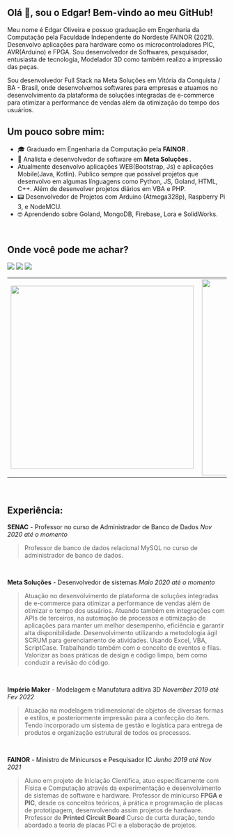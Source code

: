 ## Olá 👋, sou o Edgar! Bem-vindo ao meu GitHub!

  Meu nome é Edgar Oliveira e possuo graduação em Engenharia da Computação pela Faculdade Independente do Nordeste FAINOR (2021). Desenvolvo aplicações para hardware como os microcontroladores PIC, AVR(Arduino) e FPGA. Sou desenvolvedor de Softwares, pesquisador, entusiasta de tecnologia, Modelador 3D como também realizo a impressão das peças.
  
Sou desenvolvedor Full Stack na Meta Soluções em Vitória da Conquista / BA - Brasil, onde desenvolvemos softwares para empresas e atuamos no desenvolvimento da plataforma de soluções integradas de e-commerce para otimizar a performance de vendas além da otimização do tempo dos usuários.

 ##  Um pouco sobre mim:
 
- 🎓 Graduado em Engenharia da Computação pela <strong> FAINOR </strong>.
- 💼 Analista e desenvolvedor de software em <strong> Meta Soluções </strong>.
- Atualmente desenvolvo aplicações WEB(Bootstrap, Js) e aplicações Mobile(Java, Kotlin). Publico sempre que possível projetos que desenvolvo em algumas línguagens como Python, JS, Goland, HTML, C++. Além de desenvolver projetos diários em VBA e PHP.
- 📟 Desenvolvedor de Projetos com Arduino (Atmega328p), Raspberry Pi 3, e NodeMCU.
- 🤓 Aprendendo sobre Goland, MongoDB, Firebase, Lora e SolidWorks.

<br>

## Onde você pode me achar?

[<img src="https://img.shields.io/badge/GitHub-100000?style=for-the-badge&logo=github&logoColor=white" />](https://github.com/EdgarOlv)  [<img src="https://img.shields.io/badge/linkedin-%230077B5.svg?&style=for-the-badge&logo=linkedin&logoColor=white" />](https://www.linkedin.com/in/edgarolv/) [<img src="https://img.shields.io/badge/Gmail-D14836?style=for-the-badge&logo=gmail&logoColor=white" />](mailto:edgaroliveira1258@gmail.com) 
<br>

<center>
  <table>
    <tr>
        <td><img width="420px" align="left" src="https://github-readme-stats.vercel.app/api/top-langs/?username=edgarolv&hide=html&layout=compact&theme=tokyonight" /></td>
        <td><img width="450px" align="left" src="https://github-readme-stats.vercel.app/api?username=edgarolv&theme=tokyonight"/></td>
    </tr>   
  </table>
</center>  

<br>

 ##  Experiência:
 
**SENAC** - Professor no curso de Administrador de Banco de Dados
*Nov 2020 até o momento*
> Professor de banco de dados relacional MySQL no curso de administrador de banco de dados.

<br> 
 
**Meta Soluções** - Desenvolvedor de sistemas
*Maio 2020 até o momento*
> Atuação no desenvolvimento de plataforma de soluções integradas de e-commerce para otimizar a performance de vendas além de otimizar o tempo dos usuários.
Atuando também em integrações com APIs de terceiros, na automação de processos e otimização de aplicações para manter um melhor desempenho, eficiência e garantir alta disponibilidade.
> Desenvolvimento utilizando a metodologia ágil SCRUM para gerenciamento de atividades.
Usando Excel, VBA, ScriptCase.
Trabalhando também com o conceito de eventos e filas.
Valorizar as boas práticas de design e código limpo, bem como conduzir a revisão do código.

<br>


**Império Maker** - Modelagem e Manufatura aditiva 3D
*November 2019 até Fev 2022*

>Atuação na modelagem tridimensional de objetos de diversas formas e estilos, e posteriormente impressão para a confecção do item.
Tendo incorporado um sistema de gestão e logística para entrega de produtos e organização estrutural de todos os processos.

<br>

**FAINOR** - Ministro de Minicursos e Pesquisador IC 
*Junho 2019 até Nov 2021*

> Aluno em projeto de Iniciação Científica, atuo especificamente com Física e Computação através da experimentação e desenvolvimento de sistemas de software e hardware.
> Professor de minicurso **FPGA e PIC**, desde os conceitos teóricos, à prática e programação de placas de prototipagem, desenvolvendo assim projetos de hardware.
> Professor de **Printed Circuit Board** Curso de curta duração, tendo abordado a teoria de placas PCI e a elaboração de projetos.
<br>

